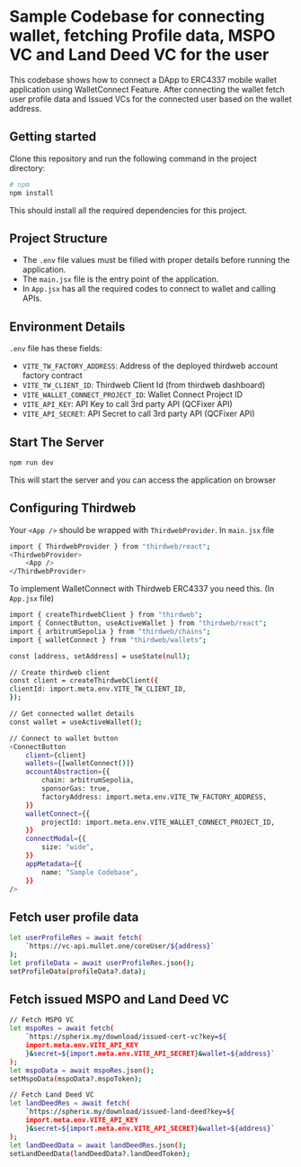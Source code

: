 # Sample Codebase for connecting wallet, fetching Profile data, MSPO VC and Land Deed VC for the user

This codebase shows how to connect a DApp to ERC4337 mobile wallet application using WalletConnect Feature. After connecting the wallet fetch user profile data and Issued VCs for the connected user based on the wallet address.

## Getting started

Clone this repository and run the following command in the project directory:

```bash
# npm
npm install
```

This should install all the required dependencies for this project.

## Project Structure

- The `.env` file values must be filled with proper details before running the application.
- The `main.jsx` file is the entry point of the application.
- In `App.jsx` has all the required codes to connect to wallet and calling APIs.

## Environment Details

`.env` file has these fields:

- `VITE_TW_FACTORY_ADDRESS`: Address of the deployed thirdweb account factory contract
- `VITE_TW_CLIENT_ID`: Thirdweb Client Id (from thirdweb dashboard)
- `VITE_WALLET_CONNECT_PROJECT_ID`: Wallet Connect Project ID
- `VITE_API_KEY`: API Key to call 3rd party API (QCFixer API)
- `VITE_API_SECRET`: API Secret to call 3rd party API (QCFixer API)

## Start The Server

```bash
npm run dev
```

This will start the server and you can access the application on browser

## Configuring Thirdweb

Your `<App />` should be wrapped with `ThirdwebProvider`. In `main.jsx` file

```bash
import { ThirdwebProvider } from "thirdweb/react";
<ThirdwebProvider>
    <App />
</ThirdwebProvider>
```

To implement WalletConnect with Thirdweb ERC4337 you need this. (In `App.jsx` file)

```bash
import { createThirdwebClient } from "thirdweb";
import { ConnectButton, useActiveWallet } from "thirdweb/react";
import { arbitrumSepolia } from "thirdweb/chains";
import { walletConnect } from "thirdweb/wallets";

const [address, setAddress] = useState(null);

// Create thirdweb client
const client = createThirdwebClient({
clientId: import.meta.env.VITE_TW_CLIENT_ID,
});

// Get connected wallet details
const wallet = useActiveWallet();

// Connect to wallet button
<ConnectButton
    client={client}
    wallets={[walletConnect()]}
    accountAbstraction={{
        chain: arbitrumSepolia,
        sponsorGas: true,
        factoryAddress: import.meta.env.VITE_TW_FACTORY_ADDRESS,
    }}
    walletConnect={{
        projectId: import.meta.env.VITE_WALLET_CONNECT_PROJECT_ID,
    }}
    connectModal={{
        size: "wide",
    }}
    appMetadata={{
        name: "Sample Codebase",
    }}
/>
```

## Fetch user profile data

```bash
let userProfileRes = await fetch(
    `https://vc-api.mullet.one/coreUser/${address}`
);
let profileData = await userProfileRes.json();
setProfileData(profileData?.data);
```

## Fetch issued MSPO and Land Deed VC

```bash
// Fetch MSPO VC
let mspoRes = await fetch(
    `https://spherix.my/download/issued-cert-vc?key=${
    import.meta.env.VITE_API_KEY
    }&secret=${import.meta.env.VITE_API_SECRET}&wallet=${address}`
);
let mspoData = await mspoRes.json();
setMspoData(mspoData?.mspoToken);

// Fetch Land Deed VC
let landDeedRes = await fetch(
    `https://spherix.my/download/issued-land-deed?key=${
    import.meta.env.VITE_API_KEY
    }&secret=${import.meta.env.VITE_API_SECRET}&wallet=${address}`
);
let landDeedData = await landDeedRes.json();
setLandDeedData(landDeedData?.landDeedToken);
```
